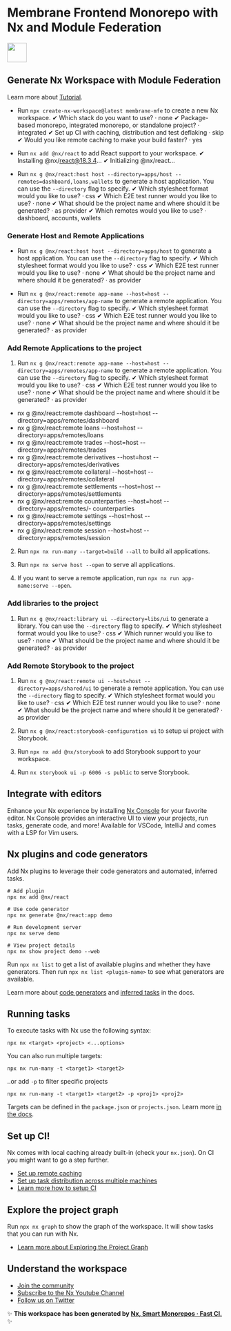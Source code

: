 # Membrane Frontend Monorepo with Nx and Module Federation

<a alt="Nx logo" href="https://nx.dev" target="_blank" rel="noreferrer"><img src="https://raw.githubusercontent.com/nrwl/nx/master/images/nx-logo.png" width="45"></a>

## Generate Nx Workspace with Module Federation

Learn more about [Tutorial](https://nx.dev/concepts/module-federation/faster-builds-with-module-federation).

- Run `npx create-nx-workspace@latest membrane-mfe` to create a new Nx workspace.
  ✔ Which stack do you want to use? · none
  ✔ Package-based monorepo, integrated monorepo, or standalone project? · integrated
  ✔ Set up CI with caching, distribution and test deflaking · skip
  ✔ Would you like remote caching to make your build faster? · yes

- Run `nx add @nx/react` to add React support to your workspace.
  ✔ Installing @nx/react@18.3.4...
  ✔ Initializing @nx/react...

- Run `nx g @nx/react:host host --directory=apps/host --remotes=dashboard,loans,wallets` to generate a host application. You can use the `--directory` flag to specify.
  ✔ Which stylesheet format would you like to use? · css
  ✔ Which E2E test runner would you like to use? · none
  ✔ What should be the project name and where should it be generated? · as provider
  ✔ Which remotes would you like to use? · dashboard, accounts, wallets

### Generate Host and Remote Applications

- Run `nx g @nx/react:host host --directory=apps/host` to generate a host application. You can use the `--directory` flag to specify.
  ✔ Which stylesheet format would you like to use? · css
  ✔ Which E2E test runner would you like to use? · none
  ✔ What should be the project name and where should it be generated? · as provider

- Run `nx g @nx/react:remote app-name --host=host --directory=apps/remotes/app-name` to generate a remote application. You can use the `--directory` flag to specify.
  ✔ Which stylesheet format would you like to use? · css
  ✔ Which E2E test runner would you like to use? · none
  ✔ What should be the project name and where should it be generated? · as provider

### Add Remote Applications to the project

1. Run `nx g @nx/react:remote app-name --host=host --directory=apps/remotes/app-name` to generate a remote application. You can use the `--directory` flag to specify.
   ✔ Which stylesheet format would you like to use? · css
   ✔ Which E2E test runner would you like to use? · none
   ✔ What should be the project name and where should it be generated? · as provider

- nx g @nx/react:remote dashboard --host=host --directory=apps/remotes/dashboard
- nx g @nx/react:remote loans --host=host --directory=apps/remotes/loans
- nx g @nx/react:remote trades --host=host --directory=apps/remotes/trades
- nx g @nx/react:remote derivatives --host=host --directory=apps/remotes/derivatives
- nx g @nx/react:remote collateral --host=host --directory=apps/remotes/collateral
- nx g @nx/react:remote settlements --host=host --directory=apps/remotes/settlements
- nx g @nx/react:remote counterparties --host=host --directory=apps/remotes/- counterparties
- nx g @nx/react:remote settings --host=host --directory=apps/remotes/settings
- nx g @nx/react:remote session --host=host --directory=apps/remotes/session

2. Run `npx nx run-many --target=build --all` to build all applications.

3. Run `npx nx serve host --open` to serve all applications.

4. If you want to serve a remote application, run `npx nx run app-name:serve --open`.

### Add libraries to the project

1. Run `nx g @nx/react:library ui --directory=libs/ui` to generate a library. You can use the `--directory` flag to specify.
   ✔ Which stylesheet format would you like to use? · css
   ✔ Which runner would you like to use? · none
   ✔ What should be the project name and where should it be generated? · as provider

### Add Remote Storybook to the project

1. Run `nx g @nx/react:remote ui --host=host --directory=apps/shared/ui` to generate a remote application. You can use the `--directory` flag to specify.
   ✔ Which stylesheet format would you like to use? · css
   ✔ Which E2E test runner would you like to use? · none
   ✔ What should be the project name and where should it be generated? · as provider

2. Run `nx g @nx/react:storybook-configuration ui` to setup ui project with Storybook.

3. Run `npx nx add @nx/storybook` to add Storybook support to your workspace.

4. Run `nx storybook ui -p 6006 -s public` to serve Storybook.

## Integrate with editors

Enhance your Nx experience by installing [Nx Console](https://nx.dev/nx-console) for your favorite editor. Nx Console
provides an interactive UI to view your projects, run tasks, generate code, and more! Available for VSCode, IntelliJ and
comes with a LSP for Vim users.

## Nx plugins and code generators

Add Nx plugins to leverage their code generators and automated, inferred tasks.

```
# Add plugin
npx nx add @nx/react

# Use code generator
npx nx generate @nx/react:app demo

# Run development server
npx nx serve demo

# View project details
npx nx show project demo --web
```

Run `npx nx list` to get a list of available plugins and whether they have generators. Then run `npx nx list <plugin-name>` to see what generators are available.

Learn more about [code generators](https://nx.dev/features/generate-code) and [inferred tasks](https://nx.dev/concepts/inferred-tasks) in the docs.

## Running tasks

To execute tasks with Nx use the following syntax:

```
npx nx <target> <project> <...options>
```

You can also run multiple targets:

```
npx nx run-many -t <target1> <target2>
```

..or add `-p` to filter specific projects

```
npx nx run-many -t <target1> <target2> -p <proj1> <proj2>
```

Targets can be defined in the `package.json` or `projects.json`. Learn more [in the docs](https://nx.dev/features/run-tasks).

## Set up CI!

Nx comes with local caching already built-in (check your `nx.json`). On CI you might want to go a step further.

- [Set up remote caching](https://nx.dev/features/share-your-cache)
- [Set up task distribution across multiple machines](https://nx.dev/nx-cloud/features/distribute-task-execution)
- [Learn more how to setup CI](https://nx.dev/recipes/ci)

## Explore the project graph

Run `npx nx graph` to show the graph of the workspace.
It will show tasks that you can run with Nx.

- [Learn more about Exploring the Project Graph](https://nx.dev/core-features/explore-graph)

## Understand the workspace

- [Join the community](https://nx.dev/community)
- [Subscribe to the Nx Youtube Channel](https://www.youtube.com/@nxdevtools)
- [Follow us on Twitter](https://twitter.com/nxdevtools)

✨ **This workspace has been generated by [Nx, Smart Monorepos · Fast CI.](https://nx.dev)** ✨
